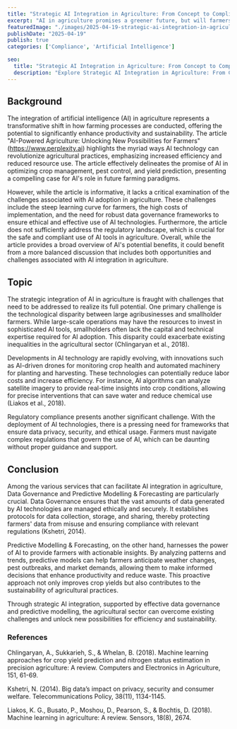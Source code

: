 ```yaml
---
title: "Strategic AI Integration in Agriculture: From Concept to Compliance"
excerpt: "AI in agriculture promises a greener future, but will farmers overcome the tech hurdles? Dive into the nuanced landscape of smart farming evolution."
featuredImage: "./images/2025-04-19-strategic-ai-integration-in-agriculture-from-concept-to-compliance.jpg"
publishDate: "2025-04-19"
publish: true
categories: ['Compliance', 'Artificial Intelligence']

seo:
  title: "Strategic AI Integration in Agriculture: From Concept to Compliance - Policy and Innovation"
  description: "Explore Strategic AI Integration in Agriculture: From Concept to Compliance through a critical lens, with action-oriented recommendations."
---
```


## Background

The integration of artificial intelligence (AI) in agriculture represents a transformative shift in how farming processes are conducted, offering the potential to significantly enhance productivity and sustainability. The article "AI-Powered Agriculture: Unlocking New Possibilities for Farmers" (https://www.perplexity.ai) highlights the myriad ways AI technology can revolutionize agricultural practices, emphasizing increased efficiency and reduced resource use. The article effectively delineates the promise of AI in optimizing crop management, pest control, and yield prediction, presenting a compelling case for AI's role in future farming paradigms.

However, while the article is informative, it lacks a critical examination of the challenges associated with AI adoption in agriculture. These challenges include the steep learning curve for farmers, the high costs of implementation, and the need for robust data governance frameworks to ensure ethical and effective use of AI technologies. Furthermore, the article does not sufficiently address the regulatory landscape, which is crucial for the safe and compliant use of AI tools in agriculture. Overall, while the article provides a broad overview of AI's potential benefits, it could benefit from a more balanced discussion that includes both opportunities and challenges associated with AI integration in agriculture.

## Topic

The strategic integration of AI in agriculture is fraught with challenges that need to be addressed to realize its full potential. One primary challenge is the technological disparity between large agribusinesses and smallholder farmers. While large-scale operations may have the resources to invest in sophisticated AI tools, smallholders often lack the capital and technical expertise required for AI adoption. This disparity could exacerbate existing inequalities in the agricultural sector (Chlingaryan et al., 2018).

Developments in AI technology are rapidly evolving, with innovations such as AI-driven drones for monitoring crop health and automated machinery for planting and harvesting. These technologies can potentially reduce labor costs and increase efficiency. For instance, AI algorithms can analyze satellite imagery to provide real-time insights into crop conditions, allowing for precise interventions that can save water and reduce chemical use (Liakos et al., 2018).

Regulatory compliance presents another significant challenge. With the deployment of AI technologies, there is a pressing need for frameworks that ensure data privacy, security, and ethical usage. Farmers must navigate complex regulations that govern the use of AI, which can be daunting without proper guidance and support.

## Conclusion

Among the various services that can facilitate AI integration in agriculture, Data Governance and Predictive Modelling & Forecasting are particularly crucial. Data Governance ensures that the vast amounts of data generated by AI technologies are managed ethically and securely. It establishes protocols for data collection, storage, and sharing, thereby protecting farmers' data from misuse and ensuring compliance with relevant regulations (Kshetri, 2014).

Predictive Modelling & Forecasting, on the other hand, harnesses the power of AI to provide farmers with actionable insights. By analyzing patterns and trends, predictive models can help farmers anticipate weather changes, pest outbreaks, and market demands, allowing them to make informed decisions that enhance productivity and reduce waste. This proactive approach not only improves crop yields but also contributes to the sustainability of agricultural practices.

Through strategic AI integration, supported by effective data governance and predictive modelling, the agricultural sector can overcome existing challenges and unlock new possibilities for efficiency and sustainability.

### References

Chlingaryan, A., Sukkarieh, S., & Whelan, B. (2018). Machine learning approaches for crop yield prediction and nitrogen status estimation in precision agriculture: A review. Computers and Electronics in Agriculture, 151, 61-69.

Kshetri, N. (2014). Big data’s impact on privacy, security and consumer welfare. Telecommunications Policy, 38(11), 1134-1145.

Liakos, K. G., Busato, P., Moshou, D., Pearson, S., & Bochtis, D. (2018). Machine learning in agriculture: A review. Sensors, 18(8), 2674.